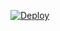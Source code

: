 [![Deploy](https://www.herokucdn.com/deploy/button.png)](https://dashboard.heroku.com/new?template=https://github.com/cqm3888/misaHX)
